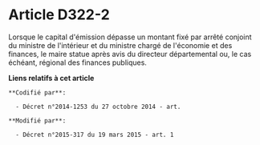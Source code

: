 # Article D322-2

Lorsque le capital d'émission dépasse un montant fixé par arrêté conjoint du ministre de l'intérieur et du ministre chargé de
l'économie et des finances, le maire statue après avis du directeur départemental ou, le cas échéant, régional des finances
publiques.

**Liens relatifs à cet article**

	**Codifié par**:

	  - Décret n°2014-1253 du 27 octobre 2014 - art.

	**Modifié par**:

	  - Décret n°2015-317 du 19 mars 2015 - art. 1
